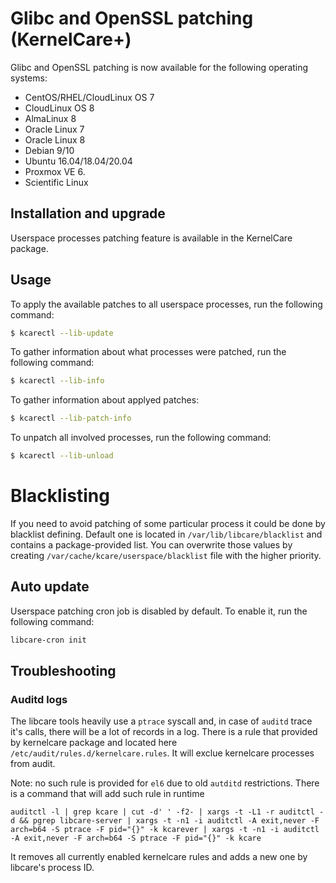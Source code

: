 # Glibc and OpenSSL patching (KernelCare+)

Glibc and OpenSSL patching is now available for the following operating systems:

* CentOS/RHEL/CloudLinux OS 7
* CloudLinux OS 8
* AlmaLinux 8
* Oracle Linux 7
* Oracle Linux 8
* Debian 9/10
* Ubuntu 16.04/18.04/20.04
* Proxmox VE 6.
* Scientific Linux

## Installation and upgrade

Userspace processes patching feature is available in the KernelCare package.

## Usage

To apply the available patches to all userspace processes, run the following command:

``` bash
$ kcarectl --lib-update
```

To gather information about what processes were patched, run the following command:

```bash
$ kcarectl --lib-info
```

To gather information about applyed patches:

```bash
$ kcarectl --lib-patch-info
```

To unpatch all involved processes, run the following command:

```bash
$ kcarectl --lib-unload
```

# Blacklisting

If you need to avoid patching of some particular process it could be done by blacklist defining. 
Default one is located in `/var/lib/libcare/blacklist` and contains a package-provided list. 
You can overwrite those values by creating `/var/cache/kcare/userspace/blacklist` file with the higher priority.

## Auto update

Userspace patching cron job is disabled by default. To enable it, run the following command:

```bash
libcare-cron init
```

## Troubleshooting

### Auditd logs

The libcare tools heavily use a `ptrace` syscall and, in case of `auditd` trace it's calls, there will be a lot of records in a log. There is a rule that provided by kernelcare package and located here `/etc/audit/rules.d/kernelcare.rules`. It will exclue kernelcare processes from audit.

Note: no such rule is provided for `el6` due to old `autditd` restrictions. There is a command that will add such rule in runtime

```
auditctl -l | grep kcare | cut -d' ' -f2- | xargs -t -L1 -r auditctl -d && pgrep libcare-server | xargs -t -n1 -i auditctl -A exit,never -F arch=b64 -S ptrace -F pid="{}" -k kcarever | xargs -t -n1 -i auditctl -A exit,never -F arch=b64 -S ptrace -F pid="{}" -k kcare
```

It removes all currently enabled kernelcare rules and adds a new one by libcare's process ID.

